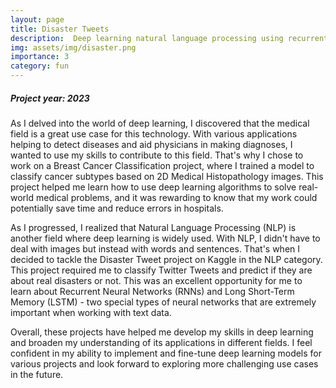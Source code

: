 ```yaml
---
layout: page
title: Disaster Tweets
description:  Deep learning natural language processing using recurrent neural network
img: assets/img/disaster.png
importance: 3
category: fun
---
```


##### Project year: 2023

As I delved into the world of deep learning, I discovered that the medical field is a great use case for this technology. With various applications helping to detect diseases and aid physicians in making diagnoses, I wanted to use my skills to contribute to this field. That's why I chose to work on a Breast Cancer Classification project, where I trained a model to classify cancer subtypes based on 2D Medical Histopathology images. This project helped me learn how to use deep learning algorithms to solve real-world medical problems, and it was rewarding to know that my work could potentially save time and reduce errors in hospitals.

As I progressed, I realized that Natural Language Processing (NLP) is another field where deep learning is widely used. With NLP, I didn't have to deal with images but instead with words and sentences. That's when I decided to tackle the Disaster Tweet project on Kaggle in the NLP category. This project required me to classify Twitter Tweets and predict if they are about real disasters or not. This was an excellent opportunity for me to learn about Recurrent Neural Networks (RNNs) and Long Short-Term Memory (LSTM) - two special types of neural networks that are extremely important when working with text data.

Overall, these projects have helped me develop my skills in deep learning and broaden my understanding of its applications in different fields. I feel confident in my ability to implement and fine-tune deep learning models for various projects and look forward to exploring more challenging use cases in the future.